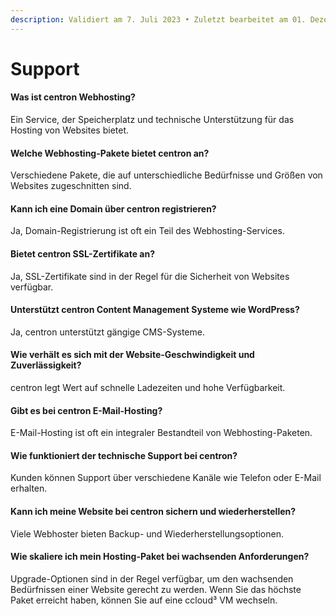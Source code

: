 ```yaml
---
description: Validiert am 7. Juli 2023 • Zuletzt bearbeitet am 01. Dezember 2023
---
```


# Support

#### **Was ist centron Webhosting?**&#x20;

Ein Service, der Speicherplatz und technische Unterstützung für das Hosting von Websites bietet.

#### **Welche Webhosting-Pakete bietet centron an?**&#x20;

Verschiedene Pakete, die auf unterschiedliche Bedürfnisse und Größen von Websites zugeschnitten sind.

#### **Kann ich eine Domain über centron registrieren?**&#x20;

Ja, Domain-Registrierung ist oft ein Teil des Webhosting-Services.

#### **Bietet centron SSL-Zertifikate an?**&#x20;

Ja, SSL-Zertifikate sind in der Regel für die Sicherheit von Websites verfügbar.

#### **Unterstützt centron Content Management Systeme wie WordPress?**&#x20;

Ja, centron unterstützt gängige CMS-Systeme.

#### **Wie verhält es sich mit der Website-Geschwindigkeit und Zuverlässigkeit?**&#x20;

centron legt Wert auf schnelle Ladezeiten und hohe Verfügbarkeit.

#### **Gibt es bei centron E-Mail-Hosting?**&#x20;

E-Mail-Hosting ist oft ein integraler Bestandteil von Webhosting-Paketen.

#### **Wie funktioniert der technische Support bei centron?**&#x20;

Kunden können Support über verschiedene Kanäle wie Telefon oder E-Mail erhalten.

#### **Kann ich meine Website bei centron sichern und wiederherstellen?**&#x20;

Viele Webhoster bieten Backup- und Wiederherstellungsoptionen.

#### **Wie skaliere ich mein Hosting-Paket bei wachsenden Anforderungen?**&#x20;

Upgrade-Optionen sind in der Regel verfügbar, um den wachsenden Bedürfnissen einer Website gerecht zu werden. Wenn Sie das höchste Paket erreicht haben, können Sie auf eine ccloud³ VM wechseln.
